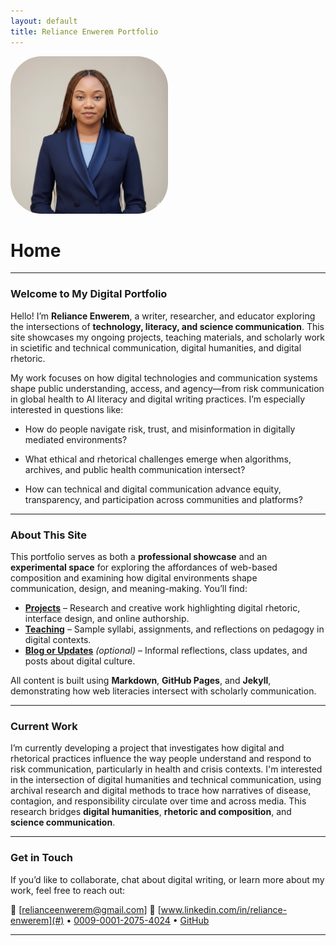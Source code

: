 ```yaml
---
layout: default
title: Reliance Enwerem Portfolio
---
```


<style type = "text/css">

  .featured-image.jpg
  {
    float: left;
  }

img {
  border-radius: 50px;
  max-width: 50%;
  height: auto;
}
</style>


![featured-image](/assets/featured-image-2.png)


# Home

---

### **Welcome to My Digital Portfolio**

Hello! I’m **Reliance Enwerem**, a writer, researcher, and educator exploring the intersections of **technology, literacy, and science communication**. This site showcases my ongoing projects, teaching materials, and scholarly work in scietific and technical communication, digital humanities, and digital rhetoric.

My work focuses on how digital technologies and communication systems shape public understanding, access, and agency—from risk communication in global health to AI literacy and digital writing practices. I’m especially interested in questions like:

* How do people navigate risk, trust, and misinformation in digitally mediated environments?

* What ethical and rhetorical challenges emerge when algorithms, archives, and public health communication intersect?

* How can technical and digital communication advance equity, transparency, and participation across communities and platforms?

---

### **About This Site**

This portfolio serves as both a **professional showcase** and an **experimental space** for exploring the affordances of web-based composition and examining how digital environments shape communication, design, and meaning-making. You’ll find:

* **[Projects](projects/)** – Research and creative work highlighting digital rhetoric, interface design, and online authorship.
* **[Teaching](teaching/)** – Sample syllabi, assignments, and reflections on pedagogy in digital contexts.
* **[Blog or Updates](blog/)** *(optional)* – Informal reflections, class updates, and posts about digital culture.

All content is built using **Markdown**, **GitHub Pages**, and **Jekyll**, demonstrating how web literacies intersect with scholarly communication.

---

### **Current Work**

I’m currently developing a project that investigates how digital and rhetorical practices influence the way people understand and respond to risk communication, particularly in health and crisis contexts. I'm interested in the intersection of digital humanities and technical communication, using archival research and digital methods to trace how narratives of disease, contagion, and responsibility circulate over time and across media. This research bridges **digital humanities**, **rhetoric and composition**, and **science communication**.

---

### **Get in Touch**

If you’d like to collaborate, chat about digital writing, or learn more about my work, feel free to reach out:

📧 [[relianceenwerem@gmail.com](mailto:relianceenwerem@gmail.com)]
🔗 [www.linkedin.com/in/reliance-enwerem](#) • [0009-0001-2075-4024](#) • [GitHub](https://github.com/relianceenwerem)

---

